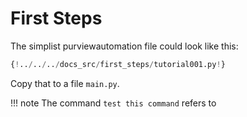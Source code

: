# First Steps

The simplist purviewautomation file could look like this:

```Python
{!../../../docs_src/first_steps/tutorial001.py!}
```

Copy that to a file `main.py`.

!!! note 
    The command `test this command` refers to